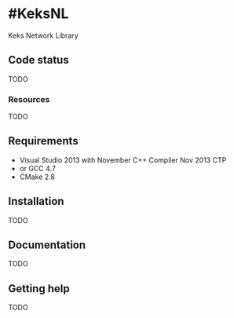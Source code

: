 #KeksNL
======

Keks Network Library

## Code status

TODO

### Resources

TODO

## Requirements

- Visual Studio 2013 with November C++ Compiler Nov 2013 CTP
- or GCC 4.7
- CMake 2.8

## Installation

TODO

## Documentation

TODO

## Getting help

TODO
